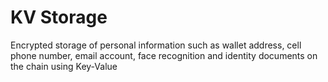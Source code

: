 # KV Storage

Encrypted storage of personal information such as wallet address, cell phone number, email account, face recognition and identity documents on the chain using Key-Value

